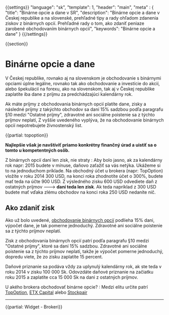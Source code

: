 {{settings}}
  "language": "sk",
  "template": 1,
  "header": "main",
  "meta" : {
   "title": "Binárne opcie a dane v SR",
     "description": "Binárne opcie a dane v Českej republike a na slovenské, prehľadné tipy a rady ohľadom zdanenia ziskov z binárnych opcií. Prehľadné rady o tom, ako zdaniť peniaze zarobené obchodovaním binárnych opcií",
     "keywords": "Binárne opcie a dane"
  }
{{/settings}}

<div class="row">
<div class="col-md-9" role="main" markdown="1">

{{section}}

# Binárne opcie a dane

V Českej republike, rovnako aj na slovenskom je obchodovanie s binárnymi opciami úplne legálne, rovnako tak ako obchodovanie a investície do akcií, alebo špekulácií na forexu, ako na slovenskom, tak aj v Českej republike zaplatíte iba dane z príjmu za predchádzajúci kalendárny rok.

Ak máte príjmy z obchodovania binárnych opcií platíte dane, zisky a následné príjmy z takýchto obchodov sa daní 15% sadzbou podľa paragrafu §10 medzi "Ostatné príjmy", zdravotné ani sociálne poistenie sa z týchto príjmov neplatí, Z vyššie uvedeného vyplýva, že na obchodovanie binárnych opcií nepotrebujete živnostenský list. 

{{partial: topoption}}

**Najlepšie však je navštíviť priamo konkrétny finančný úrad a uistiť sa o tomto u kompetentných osôb.**

Z binárnych opcií daní len zisk, nie straty
: Aby bolo jasno, ak za kalendárny rok napr: 2015 budete v mínuse, daňovo zaťažiť sa vás netýka. Ukážeme si to na jednoduchom príklade. Na obchodný účet u brokera (napr: TopOption) vložíte v roku 2014 300 USD, na konci roka zhodnotíte účet o 300%, budete mať teda na účte 900 USD. Z výsledného zisku 600 USD odvediete daň z ostatných príjmov ---> **daní teda len zisk**. Ak teda napríklad z 300 USD budete mať vďaka zlému obchodov na konci roka 250 USD nedaníte nič.


## Ako zdaniť zisk

Ako už bolo uvedené, [obchodovanie binárnych opcií](http://www.forexsrovnavac.cz/sk/binarne-opcie "Binárne opcie") podlieha 15% dani, výpočet dane, je tak pomerne jednoduchý. Zdravotné ani sociálne poistenie sa z týchto príjmov neplatí.

Zisk z obchodovania binárnych opcií patrí podľa paragrafu §10 medzi "Ostatné príjmy", ktoré sa daní 15% sadzbou. Zdravotné ani sociálne poistenie sa z týchto príjmov neplatí, takže je výpočet pomerne jednoduchý, dopredu viete, že zo zisku zaplatíte 15 percent. 

Daňové priznanie sa podáva vždy za uplynulý kalendárny rok, ak ste teda v roku 2014 v zisku 100 000 Sk. Odovzdáte daňové priznanie na začiatku roku 2015 a zaplatíte cca 15 000 Sk na dani z ostatných príjmov.

U akého brokera obchodovať binárne opcie?
: Medzi elitu určite patrí [TopOption](http://blog.forexsrovnavac.cz/sk/topoption "TopOption"), [ETX Capital](http://www.forexsrovnavac.cz/sk/etx-capital-skusenosti "ETX Capital") alebo [Stockpair](http://www.forexsrovnavac.cz/sk/stockpair "Stockpair")



</div>
<div class="col-md-3" markdown="10">

- - -

{{partial: Widget - Brokeri}}



</a>

</div>
</div>
</div>
